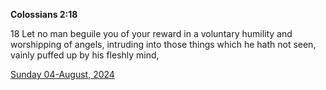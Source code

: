 **Colossians 2:18**

18 Let no man beguile you of your reward in a voluntary humility and worshipping of angels, intruding into those things which he hath not seen, vainly puffed up by his fleshly mind,

[Sunday 04-August, 2024](https://getbible.life/kjv/Colossians/2/18)
